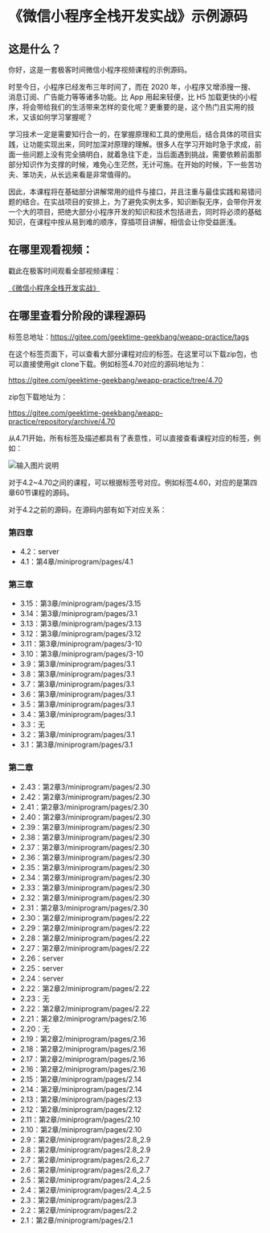 # 《微信小程序全栈开发实战》示例源码

## 这是什么？

你好，这是一套极客时间微信小程序视频课程的示例源码。

时至今日，小程序已经发布三年时间了，而在 2020 年，小程序又增添搜一搜、消息订阅、广告能力等等诸多功能。比 App 用起来轻便，比 H5 加载更快的小程序，将会带给我们的生活带来怎样的变化呢？更重要的是，这个热门且实用的技术，又该如何学习掌握呢？

学习技术一定是需要知行合一的，在掌握原理和工具的使用后，结合具体的项目实践，让功能实现出来，同时加深对原理的理解。很多人在学习开始时急于求成，前面一些问题上没有完全搞明白，就着急往下走，当后面遇到挑战，需要依赖前面那部分知识作为支撑的时候，难免心生茫然，无计可施。在开始的时候，下一些苦功夫、笨功夫，从长远来看是非常值得的。

因此，本课程将在基础部分讲解常用的组件与接口，并且注重与最佳实践和易错问题的结合。在实战项目的安排上，为了避免实例太多，知识断裂无序，会带你开发一个大的项目，把绝大部分小程序开发的知识和技术包括进去，同时将必须的基础知识，在课程中按从易到难的顺序，穿插项目讲解，相信会让你受益匪浅。

## 在哪里观看视频：

戳此在极客时间观看全部视频课程：

[《微信小程序全栈开发实战》](http://gk.link/a/10itD)

## 在哪里查看分阶段的课程源码

标签总地址：https://gitee.com/geektime-geekbang/weapp-practice/tags

在这个标签页面下，可以查看大部分课程对应的标签。在这里可以下载zip包，也可以直接使用git clone下载。例如标签4.70对应的源码地址为：

https://gitee.com/geektime-geekbang/weapp-practice/tree/4.70

zip包下载地址为：

https://gitee.com/geektime-geekbang/weapp-practice/repository/archive/4.70

从4.71开始，所有标签及描述都具有了表意性，可以直接查看课程对应的标签，例如：

![输入图片说明](https://images.gitee.com/uploads/images/2020/1116/163708_c74d8296_496357.png "屏幕截图.png")

对于4.2~4.70之间的课程，可以根据标签号对应。例如标签4.60，对应的是第四章60节课程的源码。

对于4.2之前的源码，在源码内部有如下对应关系：

### 第四章

- 4.2：server
- 4.1：第4章/miniprogram/pages/4.1

### 第三章

- 3.15：第3章/miniprogram/pages/3.15
- 3.14：第3章/miniprogram/pages/3.1
- 3.13：第3章/miniprogram/pages/3.13
- 3.12：第3章/miniprogram/pages/3.12
- 3.11：第3章/miniprogram/pages/3-10
- 3.10：第3章/miniprogram/pages/3-10
- 3.9：第3章/miniprogram/pages/3.1
- 3.8：第3章/miniprogram/pages/3.1
- 3.7：第3章/miniprogram/pages/3.1
- 3.6：第3章/miniprogram/pages/3.1
- 3.5：第3章/miniprogram/pages/3.1
- 3.4：第3章/miniprogram/pages/3.1
- 3.3：无
- 3.2：第3章/miniprogram/pages/3.1
- 3.1：第3章/miniprogram/pages/3.1

### 第二章

- 2.43：第2章3/miniprogram/pages/2.30
- 2.42：第2章3/miniprogram/pages/2.30
- 2.41：第2章3/miniprogram/pages/2.30
- 2.40：第2章3/miniprogram/pages/2.30
- 2.39：第2章3/miniprogram/pages/2.30
- 2.38：第2章3/miniprogram/pages/2.30
- 2.37：第2章3/miniprogram/pages/2.30
- 2.36：第2章3/miniprogram/pages/2.30
- 2.35：第2章3/miniprogram/pages/2.30
- 2.34：第2章3/miniprogram/pages/2.30
- 2.33：第2章3/miniprogram/pages/2.30
- 2.32：第2章3/miniprogram/pages/2.30
- 2.31：第2章3/miniprogram/pages/2.30
- 2.30：第2章2/miniprogram/pages/2.22
- 2.29：第2章2/miniprogram/pages/2.22
- 2.28：第2章2/miniprogram/pages/2.22
- 2.27：第2章2/miniprogram/pages/2.22
- 2.26：server
- 2.25：server
- 2.24：server
- 2.22：第2章2/miniprogram/pages/2.22
- 2.23：无
- 2.22：第2章2/miniprogram/pages/2.22
- 2.21：第2章2/miniprogram/pages/2.16
- 2.20：无
- 2.19：第2章2/miniprogram/pages/2.16
- 2.18：第2章2/miniprogram/pages/2.16
- 2.17：第2章2/miniprogram/pages/2.16
- 2.16：第2章2/miniprogram/pages/2.16
- 2.15：第2章/miniprogram/pages/2.14
- 2.14：第2章/miniprogram/pages/2.14
- 2.13：第2章/miniprogram/pages/2.13
- 2.12：第2章/miniprogram/pages/2.12
- 2.11：第2章/miniprogram/pages/2.10
- 2.10：第2章/miniprogram/pages/2.10
- 2.9：第2章/miniprogram/pages/2.8_2.9
- 2.8：第2章/miniprogram/pages/2.8_2.9
- 2.7：第2章/miniprogram/pages/2.6_2.7
- 2.6：第2章/miniprogram/pages/2.6_2.7
- 2.5：第2章/miniprogram/pages/2.4_2.5
- 2.4：第2章/miniprogram/pages/2.4_2.5
- 2.3：第2章/miniprogram/pages/2.3
- 2.2：第2章/miniprogram/pages/2.2
- 2.1：第2章/miniprogram/pages/2.1
